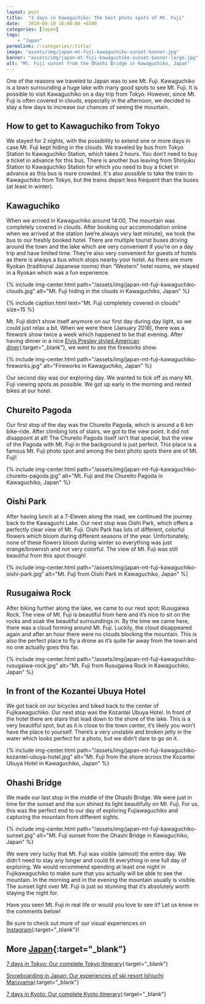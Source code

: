```yaml
---
layout: post
title:  "3 days in Kawaguchiko: The best photo spots of Mt. Fuji"
date:   2018-09-10 16:00:00 +0200
categories: [Japan]
tags:
    - "Japan"
permalink: /:categories/:title/
image: "assets/img/japan-mt-fuji-kawaguchiko-sunset-banner.jpg"
banner: "assets/img/japan-mt-fuji-kawaguchiko-sunset-banner-large.jpg"
alt: "Mt. Fuji sunset from the Ohashi Bridge in Kawaguchiko, Japan"
---
```


One of the reasons we traveled to Japan was to see Mt. Fuji. Kawaguchiko is a town surrounding a huge lake with many good spots to see Mt. Fuji. It is possible to visit Kawaguchiko on a day trip from Tokyo. However, since Mt. Fuji is often covered in clouds, especially in the afternoon, we decided to stay a few days to increase our chances of seeing the mountain.  

## How to get to Kawaguchiko from Tokyo

We stayed for 2 nights, with the possibility to extend one or more days in case Mt. Fuji kept hiding in the clouds. We traveled by bus from Tokyo Station to Kawaguchiko Station, which takes 2 hours. You don’t need to buy a ticket in advance for this bus. There is another bus leaving from Shinjuku Station to Kawaguchiko Station for which you need to buy a ticket in advance as this bus is more crowded. It's also possible to take the train to Kawaguchiko from Tokyo, but the trains depart less frequent than the buses (at least in winter). 

## Kawaguchiko 

When we arrived in Kawaguchiko around 14:00, The mountain was completely covered in clouds. After booking our accommodation online when we arrived at the station (we’re always very last minute), we took the bus to our freshly booked hotel. There are multiple tourist buses driving around the town and the lake which are very convenient if you’re on a day trip and have limited time. They’re also very convenient for guests of hotels as there is always a bus which stops nearby your hotel. As there are more Ryokan (traditional Japanese rooms) than “Western” hotel rooms, we stayed in a Ryokan which was a fun experience.  

{% include img-center.html path="/assets/img/japan-mt-fuji-kawaguchiko-clouds.jpg" alt="Mt. Fuji hiding in the clouds in Kawaguchiko, Japan" %}

{% include caption.html text="Mt. Fuji completely covered in clouds" size=15 %}

Mt. Fuji didn’t show itself anymore on our first day during day light, so we could just relax a bit. When we were there (January 2018), there was a firework show twice a week which happened to be that evening. After having dinner in a nice [Elvis Presley styled American diner][restaurant kawaguchiko]{:target="_blank"}, we went to see the fireworks show. 

{% include img-center.html path="/assets/img/japan-mt-fuji-kawaguchiko-fireworks.jpg" alt="Fireworks in Kawaguchiko, Japan" %}

Our second day was our exploring day. We wanted to tick off as many Mt. Fuji viewing spots as possible. We got up early in the morning and rented bikes at our hotel. 

## Chureito Pagoda

Our first stop of the day was the Chureito Pagoda, which is around a 6 km bike-ride. After climbing lots of stairs, we got to the view point. It did not disappoint at all! The Chureito Pagoda itself isn’t that special, but the view of the Pagoda with Mt. Fuji in the background is just perfect. This place is a famous Mt. Fuji photo spot and among the best photo spots there are of Mt. Fuji!

{% include img-center.html path="/assets/img/japan-mt-fuji-kawaguchiko-chureito-pagoda.jpg" alt="Mt. Fuji and the Chureito Pagoda in Kawaguchiko, Japan" %}

## Oishi Park

After having lunch at a 7-Eleven along the road, we continued the journey back to the Kawaguchi Lake. Our next stop was Oishi Park, which offers a perfectly clear view of Mt. Fuji. Oishi Park has lots of different, colorful flowers which bloom during different seasons of the year. Unfortunately, none of these flowers bloom during winter so everything was just orange/brownish and not very colorful. The view of Mt. Fuji was still beautiful from this spot though! 

{% include img-center.html path="/assets/img/japan-mt-fuji-kawaguchiko-oishi-park.jpg" alt="Mt. Fuji from Oishi Park in Kawaguchiko, Japan" %}

## Rusugaiwa Rock

After biking further along the lake, we came to our next spot: Rusugaiwa Rock. The view of Mt. Fuji is beautiful from here and it’s nice to sit on the rocks and soak the beautiful surroundings in. By the time we came here, there was a cloud forming around Mt. Fuji. Luckily, the cloud disappeared again and after an hour there were no clouds blocking the mountain. This is also the perfect place to fly a drone as it’s quite far away from the town and no one actually goes this far.   

{% include img-center.html path="/assets/img/japan-mt-fuji-kawaguchiko-rusugaiwa-rock.jpg" alt="Mt. Fuji from Rusugaiwa Rock in Kawaguchiko, Japan" %}

## In front of the Kozantei Ubuya Hotel

We got back on our bicycles and biked back to the center of Fujikawaguchiko. Our next stop was the Kozantei Ubuya Hotel. In front of the hotel there are stairs that lead down to the shore of the lake. This is a very beautiful spot, but as it is close to the town center, it’s likely you won’t have the place to yourself. There’s a very unstable and broken jetty in the water which looks perfect for a photo, but we didn’t dare to go on it. 

{% include img-center.html path="/assets/img/japan-mt-fuji-kawaguchiko-kozantei-ubuya-hotel.jpg" alt="Mt. Fuji from the shore across the Kozantei Ubuya Hotel in Kawaguchiko, Japan" %}

## Ohashi Bridge

We made our last stop in the middle of the Ohashi Bridge. We were just in time for the sunset and the sun shined its light beautifully on Mt. Fuji. For us, this was the perfect end to our day of exploring Fujiawaguchiko and capturing the mountain from different sights.

{% include img-center.html path="/assets/img/japan-mt-fuji-kawaguchiko-sunset.jpg" alt="Mt. Fuji sunset from the Ohashi Bridge in Kawaguchiko, Japan" %}

We were very lucky that Mt. Fuji was visible (almost) the entire day. We didn’t need to stay any longer and could fit everything in one full day of exploring. We would recommend spending at least one night in Fujikawaguchiko to make sure that you actually will be able to see the mountain. In the morning and in the evening the mountain usually is visible. The sunset light over Mt. Fuji is just so stunning that it’s absolutely worth staying the night for. 

Have you seen Mt. Fuji in real life or would you love to see it? Let us know in the comments below!

Be sure to check out more of our visual experiences on [Instagram][instagram]{:target="_blank"}!

## More [Japan][japan]{:target="_blank"}

[7 days in Tokyo: Our complete Tokyo itinerary][tokyo itinerary]{:target="_blank"}

[Snowboarding in Japan: Our experiences of ski resort Ishiuchi Maruyama][snowboarding japan]{:target="_blank"}

[7 days in Kyoto: Our complete Kyoto itinerary][kyoto itinerary]{:target="_blank"}

[tokyo itinerary]: https://kipamojo.world/japan/7-days-in-Tokyo-Our-complete-Tokyo-itinerary/
[snowboarding japan]: https://kipamojo.world/japan/Snowboarding-in-Japan-Our-experiences-of-ski-resort-Ishiuchi-Maruyama/
[kyoto itinerary]: https://kipamojo.world/japan/7-days-in-Kyoto-Our-complete-Kyoto-itinerary/

[japan]: https://kipamojo.world/tags#japan

[instagram]: https://instagram.com/kipamojo

[restaurant kawaguchiko]: https://goo.gl/maps/2u5efM9H1H52 
